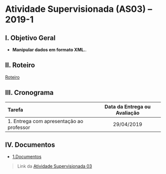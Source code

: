 # Atividade Supervisionada (AS03) – 2019-1

## I. Objetivo Geral

- **Manipular dados em formato XML.**.

## II. Roteiro

[Roteiro](1.Documentos/RoteiroAS03Sistema.md)

## III. Cronograma

|Tarefa| Data da Entrega ou Avaliação|
|:---|:---:|
|1. Entrega com apresentação ao professor| 29/04/2019 |

## IV. Documentos
* [1.Documentos](1.Documentos)

> Link da [Atividade Supervisionada 03](https://github.com/jhonypalmer/IApl-2019-1-CF/blob/master/AS03/2019-1%20-%20IApl%20-%20Atividade%20Supervisionada%20nr.%2003.pdf)
